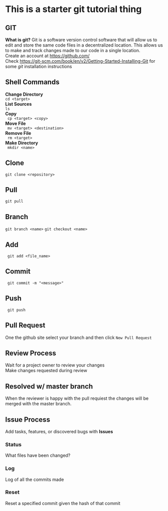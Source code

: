 # This is a starter git tutorial thing

## GIT
**What is git?** Git is a software version control software that will allow us to edit and store the same code files in a decentralized location. This allows us to make and track changes made to our code in a single location. <br/>
Create an account at https://github.com/ <br/>
Check https://git-scm.com/book/en/v2/Getting-Started-Installing-Git for some *git* installation instructions <br/>

## Shell Commands
**Change Directory**<br/>
``` cd <target> ``` <br/>
**List Sources**<br/>
``` ls ``` <br/>
**Copy**<br/>
``` cp <target> <copy>``` <br/>
**Move File**<br/>
``` mv <target> <destination>``` <br/>
**Remove File**<br/>
``` rm <target>``` <br/>
**Make Directory**<br/>
``` mkdir <name>``` <br/>

## Clone
```git clone <repository>```

## Pull
``` git pull ```

## Branch
``` git branch <name> ```
``` git checkout <name> ```

## Add
``` git add <file_name>```

## Commit
``` git commit -m "<message>"```

## Push
``` git push```

## Pull Request
One the github site select your branch and then click ```New Pull Request```

## Review Process
Wait for a project owner to review your changes<br/>
Make changes requested during review<br/>

## Resolved w/ master branch
When the reviewer is happy with the pull requiest the changes will be merged with the master branch.

## Issue Process
Add tasks, features, or discovered bugs with **Issues**

### Status
What files have been changed?
### Log
Log of all the commits made
### Reset
Reset a specified commit given the hash of that commit
